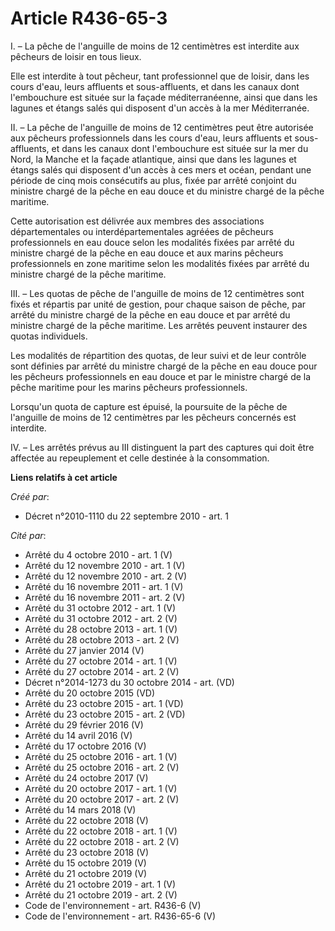 # Article R436-65-3

I. – La pêche de l'anguille de moins de 12 centimètres est interdite aux pêcheurs de loisir en tous lieux.

Elle est interdite à tout pêcheur, tant professionnel que de loisir, dans les cours d'eau, leurs affluents et sous-affluents,
et dans les canaux dont l'embouchure est située sur la façade méditerranéenne, ainsi que dans les lagunes et étangs salés qui
disposent d'un accès à la mer Méditerranée.

II. – La pêche de l'anguille de moins de 12 centimètres peut être autorisée aux pêcheurs professionnels dans les cours d'eau,
leurs affluents et sous-affluents, et dans les canaux dont l'embouchure est située sur la mer du Nord, la Manche et la façade
atlantique, ainsi que dans les lagunes et étangs salés qui disposent d'un accès à ces mers et océan, pendant une période de
cinq mois consécutifs au plus, fixée par arrêté conjoint du ministre chargé de la pêche en eau douce et du ministre chargé de
la pêche maritime.

Cette autorisation est délivrée aux membres des associations départementales ou interdépartementales agréées de pêcheurs
professionnels en eau douce selon les modalités fixées par arrêté du ministre chargé de la pêche en eau douce et aux marins
pêcheurs professionnels en zone maritime selon les modalités fixées par arrêté du ministre chargé de la pêche maritime.

III. – Les quotas de pêche de l'anguille de moins de 12 centimètres sont fixés et répartis par unité de gestion, pour chaque
saison de pêche, par arrêté du ministre chargé de la pêche en eau douce et par arrêté du ministre chargé de la pêche
maritime. Les arrêtés peuvent instaurer des quotas individuels.

Les modalités de répartition des quotas, de leur suivi et de leur contrôle sont définies par arrêté du ministre chargé de la
pêche en eau douce pour les pêcheurs professionnels en eau douce et par le ministre chargé de la pêche maritime pour les
marins pêcheurs professionnels.

Lorsqu'un quota de capture est épuisé, la poursuite de la pêche de l'anguille de moins de 12 centimètres par les pêcheurs
concernés est interdite.

IV. – Les arrêtés prévus au III distinguent la part des captures qui doit être affectée au repeuplement et celle destinée à
la consommation.

**Liens relatifs à cet article**

_Créé par_:

  - Décret n°2010-1110 du 22 septembre 2010 - art. 1

_Cité par_:

  - Arrêté du 4 octobre 2010 - art. 1 (V)
  - Arrêté du 12 novembre 2010 - art. 1 (V)
  - Arrêté du 12 novembre 2010 - art. 2 (V)
  - Arrêté du 16 novembre 2011 - art. 1 (V)
  - Arrêté du 16 novembre 2011 - art. 2 (V)
  - Arrêté du 31 octobre 2012 - art. 1 (V)
  - Arrêté du 31 octobre 2012 - art. 2 (V)
  - Arrêté du 28 octobre 2013 - art. 1 (V)
  - Arrêté du 28 octobre 2013 - art. 2 (V)
  - Arrêté du 27 janvier 2014 (V)
  - Arrêté du 27 octobre 2014 - art. 1 (V)
  - Arrêté du 27 octobre 2014 - art. 2 (V)
  - Décret n°2014-1273 du 30 octobre 2014 - art. (VD)
  - Arrêté du 20 octobre 2015 (VD)
  - Arrêté du 23 octobre 2015 - art. 1 (VD)
  - Arrêté du 23 octobre 2015 - art. 2 (VD)
  - Arrêté du 29 février 2016 (V)
  - Arrêté du 14 avril 2016 (V)
  - Arrêté du 17 octobre 2016 (V)
  - Arrêté du 25 octobre 2016 - art. 1 (V)
  - Arrêté du 25 octobre 2016 - art. 2 (V)
  - Arrêté du 24 octobre 2017 (V)
  - Arrêté du 20 octobre 2017 - art. 1 (V)
  - Arrêté du 20 octobre 2017 - art. 2 (V)
  - Arrêté du 14 mars 2018 (V)
  - Arrêté du 22 octobre 2018 (V)
  - Arrêté du 22 octobre 2018 - art. 1 (V)
  - Arrêté du 22 octobre 2018 - art. 2 (V)
  - Arrêté du 23 octobre 2018 (V)
  - Arrêté du 15 octobre 2019 (V)
  - Arrêté du 21 octobre 2019 (V)
  - Arrêté du 21 octobre 2019 - art. 1 (V)
  - Arrêté du 21 octobre 2019 - art. 2 (V)
  - Code de l'environnement - art. R436-6 (V)
  - Code de l'environnement - art. R436-65-6 (V)
